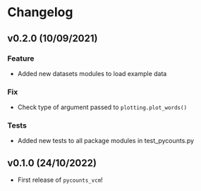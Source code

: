 # Changelog

<!--next-version-placeholder-->

## v0.2.0 (10/09/2021)

### Feature

- Added new datasets modules to load example data

### Fix

- Check type of argument passed to `plotting.plot_words()`

### Tests

- Added new tests to all package modules in test_pycounts.py

## v0.1.0 (24/10/2022)

- First release of `pycounts_vcm`!